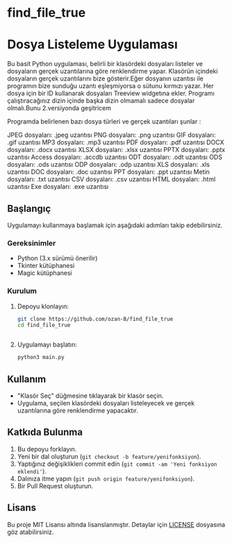 # find_file_true
# Dosya Listeleme Uygulaması

Bu basit Python uygulaması, belirli bir klasördeki dosyaları listeler ve dosyaların gerçek uzantılarına göre renklendirme yapar.
Klasörün içindeki dosyaların gerçek uzantılarını bize gösterir.Eğer dosyanın uzantısı ile programın bize sunduğu uzantı eşleşmiyorsa o sütunu kırmızı yazar.
Her dosya için bir ID kullanarak dosyaları Treeview widgetına ekler.
Programı çalıştıracağınız dizin içinde başka dizin olmamalı sadece dosyalar olmalı.Bunu 2.versiyonda geşitricem


Programda belirlenen bazı dosya türleri ve gerçek uzantıları şunlar :

JPEG dosyaları: .jpeg uzantısı
PNG dosyaları: .png uzantısı
GIF dosyaları: .gif uzantısı
MP3 dosyaları: .mp3 uzantısı
PDF dosyaları: .pdf uzantısı
DOCX dosyaları: .docx uzantısı
XLSX dosyaları: .xlsx uzantısı
PPTX dosyaları: .pptx uzantısı
Access dosyaları: .accdb uzantısı
ODT dosyaları: .odt uzantısı
ODS dosyaları: .ods uzantısı
ODP dosyaları: .odp uzantısı
XLS dosyaları: .xls uzantısı
DOC dosyaları: .doc uzantısı
PPT dosyaları: .ppt uzantısı
Metin dosyaları: .txt uzantısı
CSV dosyaları: .csv uzantısı
HTML dosyaları: .html uzantısı
Exe dosyaları: .exe uzantısı


## Başlangıç

Uygulamayı kullanmaya başlamak için aşağıdaki adımları takip edebilirsiniz.

### Gereksinimler

- Python (3.x sürümü önerilir)
- Tkinter kütüphanesi
- Magic kütüphanesi

### Kurulum

1. Depoyu klonlayın:

    ```bash
    git clone https://github.com/ozan-B/find_file_true
    cd find_file_true
    ```


    ```

3. Uygulamayı başlatın:

    ```bash
    python3 main.py
    ```

## Kullanım

- "Klasör Seç" düğmesine tıklayarak bir klasör seçin.
- Uygulama, seçilen klasördeki dosyaları listeleyecek ve gerçek uzantılarına göre renklendirme yapacaktır.

## Katkıda Bulunma

1. Bu depoyu forklayın.
2. Yeni bir dal oluşturun (`git checkout -b feature/yenifonksiyon`).
3. Yaptığınız değişiklikleri commit edin (`git commit -am 'Yeni fonksiyon eklendi'`).
4. Dalınıza itme yapın (`git push origin feature/yenifonksiyon`).
5. Bir Pull Request oluşturun.

## Lisans

Bu proje MIT Lisansı altında lisanslanmıştır. Detaylar için [LICENSE](LICENSE) dosyasına göz atabilirsiniz.
